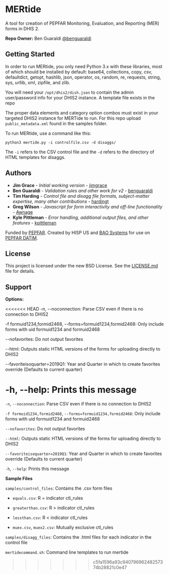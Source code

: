 # MERtide

A tool for creation of PEPFAR Monitoring, Evaluation, and Reporting (MER) forms in DHIS 2.

**Repo Owner:** Ben Guaraldi [@benguaraldi](https://github.com/benguaraldi)

## Getting Started

In order to run MERtide, you only need Python 3.x with these libraries, most of which should be installed by default: base64, collections, copy, csv, defaultdict, getopt, hashlib, json, operator, os, random, re, requests, string, sys, urllib, xml, zipfile, and zlib.

You will need your `/opt/dhis2/dish.json` to contain the admin user/password info for your DHIS2 instance. A template file exists in the repo

The proper data elements and category option combos must exist in your targeted DHIS2 instance for MERTide to run. For this repo upload `public_metadata.xml` found in the samples folder.

To run MERtide, use a command like this:
```
python3 mertide.py -i controlfile.csv -d disaggs/
```

The ```-i``` refers to the CSV control file and the ```-d``` refers to the directory of HTML templates for disaggs.

## Authors

* **Jim Grace** - *Initial working version* - [jimgrace](https://github.com/jimgrace)
* **Ben Guaraldi** - *Validation rules and other work for v2* - [benguaraldi](https://github.com/benguaraldi)
* **Tim Harding** - *Control file and disagg file formats, subject-matter expertise, many other contributions* - [hardingt](https://github.com/hardingt)
* **Greg Wilson** - *Javascript for form interactivity and off-line functionality* - [Awnage](https://github.com/Awnage)
* **Kyle Pittleman** - *Error handling, additional output files, and other features* - [kpittleman](https://github.com/kpittleman)

Funded by [PEPFAR](https://pepfar.gov). Created by HISP US and [BAO Systems](https://baosystems.com/) for use on [PEPFAR DATIM](https://www.datim.org/).

## License

This project is licensed under the new BSD License. See the [LICENSE.md](LICENSE.md) file for details.

## Support

**Options:**
	 
<<<<<<< HEAD
-n, --noconnection: Parse CSV even if there is no connection to DHIS2
    
-f formuid1234,formid2468, --forms=formuid1234,formid2468: Only include forms with uid formuid1234 and formuid2468

--nofavorites: Do not output favorites

--html: Outputs static HTML versions of the forms for uploading directly to DHIS2

--favoriteisoquarter=2019Q1: Year and Quarter in which to create favorites override (Defaults to current quarter)

-h, --help: Prints this message
=======
`-n`, `--noconnection`: Parse CSV even if there is no connection to DHIS2
    
`-f formuid1234,formid2468`, `--forms=formuid1234,formid2468`: Only include forms with uid formuid1234 and formuid2468

`--nofavorites`: Do not output favorites

`--html`: Outputs static HTML versions of the forms for uploading directly to DHIS2

`--favoriteisoquarter=2019Q1`: Year and Quarter in which to create favorites override (Defaults to current quarter)

`-h`, `--help`: Prints this message

**Sample Files**

`samples/control_files`: Contains the .csv form files

- `equals.csv`: R = indicator ctl_rules

- `greaterthan.csv`: R > indicator ctl_rules

- `lessthan.csv`: R < indicator ctl_rules

- `muex.csv`, `muex2.csv`: Mutually exclusive ctl_rules

`samples/disagg_files`: Contains the .html files for each indicator in the control file

`mertidecommand.sh`: Command line templates to run mertide
>>>>>>> c5fa1596a93c94079696248257374b28821c0e47
